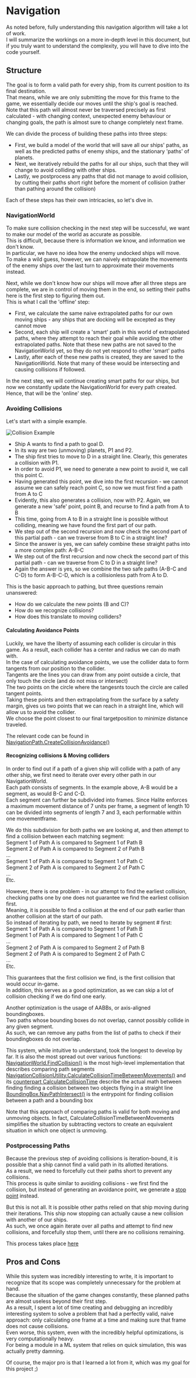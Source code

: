 # Navigation

As noted before, fully understanding this navigation algorithm will take a lot of work.  
I will summarize the workings on a more in-depth level in this document, but if you truly want to understand the complexity, you will have to dive into the code yourself.

## Structure

The goal is to form a valid path for every ship, from its current position to its final destination.  
That means, while we are only submitting the move for this frame to the game, we essentially decide our moves until the ship's goal is reached.  
Note that this path will almost never be traversed precisely as first calculated - with changing context, unexpected enemy behaviour or changing goals, the path is almost sure to change completely next frame.

We can divide the process of building these paths into three steps:

* First, we build a model of the world that will save all our ships' paths, as well as the predicted paths of enemy ships, and the stationary 'paths' of planets.
* Next, we iteratively rebuild the paths for all our ships, such that they will change to avoid colliding with other ships.
* Lastly, we postprocess any paths that did not manage to avoid collision, by cutting their paths short right before the moment of collision (rather than pathing around the collision)

Each of these steps has their own intricacies, so let's dive in.

### NavigationWorld

To make sure collision checking in the next step will be successful, we want to make our model of the world as accurate as possible.  
This is difficult, because there is information we know, and information we don't know.  
In particular, we have no idea how the enemy undocked ships will move.  
To make a wild guess, however, we can naively extrapolate the movements of the enemy ships over the last turn to approximate their movements instead.

Next, while we don't know how our ships will move after all three steps are complete, we are in control of moving them in the end, so setting their paths here is the first step to figuring them out.  
This is what I call the 'offline' step:
* First, we calculate the same naive extrapolated paths for our own moving ships - any ships that are docking will be excepted as they cannot move
* Second, each ship will create a 'smart' path in this world of extrapolated paths, where they attempt to reach their goal while avoiding the other extrapolated paths. Note that these new paths are not saved to the NavigationWorld yet, so they do not yet respond to other 'smart' paths
* Lastly, after each of these new paths is created, they are saved to the NavigationWorld. Note that many of these would be intersecting and causing collisions if followed.

In the next step, we will continue creating smart paths for our ships, but now we constantly update the NavigationWorld for every path created.  
Hence, that will be the 'online' step.

### Avoiding Collisions

Let's start with a simple example.

![Collision Example](https://i.imgur.com/edrOD9o.png)

* Ship A wants to find a path to goal D.  
* In its way are two (unmoving) planets, P1 and P2.  
* The ship first tries to move to D in a straight line. Clearly, this generates a collision with P1.  
* In order to avoid P1, we need to generate a new point to avoid it, we call this point C.  
* Having generated this point, we dive into the first recursion - we cannot assume we can safely reach point C, so now we must first find a path from A to C  
* Evidently, this also generates a collision, now with P2. Again, we generate a new 'safe' point, point B, and recurse to find a path from A to B  
* This time, going from A to B in a straight line is possible without colliding, meaning we have found the first part of our path.  
* We step out of the second recursion and now check the second part of this partial path - can we traverse from B to C in a straight line?  
* Since the answer is yes, we can safely combine these straight paths into a more complex path: A-B-C  
* We step out of the first recursion and now check the second part of this partial path - can we traverse from C to D in a straight line?  
* Again the answer is yes, so we combine the two safe paths (A-B-C and C-D) to form A-B-C-D, which is a collisionless path from A to D.

This is the basic approach to pathing, but three questions remain unanswered:

* How do we calculate the new points (B and C)?
* How do we recognize collisions?
* How does this translate to moving colliders?

#### Calculating Avoidance Points

Luckily, we have the liberty of assuming each collider is circular in this game. As a result, each collider has a center and radius we can do math with.  
In the case of calculating avoidance points, we use the collider data to form tangents from our position to the collider.  
Tangents are the lines you can draw from any point outside a circle, that only touch the circle (and do not miss or intersect)  
The two points on the circle where the tangesnts touch the circle are called tangent points.  
Taking these points and then extrapolating from the surface by a safety margin, gives us two points that we can reach in a straight line, which will allow us to avoid the collider.  
We choose the point closest to our final targetposition to minimize distance traveled.

The relevant code can be found in [NavigationPath.CreateCollisionAvoidance()](https://github.com/Lunariz/Halite2/blob/master/Navigation/NavigationPath.cs#L180)

#### Recognizing collisions & Moving colliders

In order to find out if a path of a given ship will collide with a path of any other ship, we first need to iterate over every other path in our NavigationWorld.  
Each path consists of segments. In the example above, A-B would be a segment, as would B-C and C-D.  
Each segment can further be subdivided into frames. Since Halite enforces a maximum movement distance of 7 units per frame, a segment of length 10 can be divided into segments of length 7 and 3, each performable within one movementframe.

We do this subdivision for both paths we are looking at, and then attempt to find a collision between each matching segment:  
Segment 1 of Path A is compared to Segment 1 of Path B  
Segment 2 of Path A is compared to Segment 2 of Path B  
...  
Segment 1 of Path A is compared to Segment 1 of Path C  
Segment 2 of Path A is compared to Segment 2 of Path C  
...  
Etc.

However, there is one problem - in our attempt to find the earliest collision, checking paths one by one does not guarantee we find the earliest collision first.  
Meaning, it is possible to find a collision at the end of our path earlier than another collision at the start of our path.  
So instead of iterating by path, we need to iterate by segment # first:  
Segment 1 of Path A is compared to Segment 1 of Path B  
Segment 1 of Path A is compared to Segment 1 of Path C  
...  
Segment 2 of Path A is compared to Segment 2 of Path B  
Segment 2 of Path A is compared to Segment 2 of Path C  
...  
Etc.

This guarantees that the first collision we find, is the first collision that would occur in-game.  
In addition, this serves as a good optimization, as we can skip a lot of collision checking if we do find one early.

Another optimization is the usage of AABBs, or axis-aligned boundingboxes.  
Two paths whose bounding boxes do not overlap, cannot possibly collide in any given segment.  
As such, we can remove any paths from the list of paths to check if their boundingboxes do not overlap.

This system, while intuitive to understand, took the longest to develop by far. It is also the most spread out over various functions:  
[NavigationWorld.FindCollision()](https://github.com/Lunariz/Halite2/blob/master/Navigation/NavigationWorld.cs#L51) is the most high-level implementation that describes comparing path segments  
[NavigationCollisionUtility.CalculateCollisionTimeBetweenMovements()](https://github.com/Lunariz/Halite2/blob/master/Navigation/NavigationCollisionUtility.cs#L192) and its [counterpart CalculateCollisionTime](https://github.com/Lunariz/Halite2/blob/master/Navigation/NavigationCollisionUtility.cs#L202) describe the actual math between finding finding a collision between two objects flying in a straight line  
[BoundingBox.NavPathIntersect()](https://github.com/Lunariz/Halite2/blob/master/Navigation/NavigationCollisionUtility.cs#L375) is the entrypoint for finding collision between a path and a bounding box

Note that this approach of comparing paths is valid for both moving and unmoving objects. In fact, CalculateCollisionTimeBetweenMovements simplifies the situation by subtracting vectors to create an equivalent situation in which one object is unmoving.

### Postprocessing Paths

Because the previous step of avoiding collisions is iteration-bound, it is possible that a ship cannot find a valid path in its allotted iterations.  
As a result, we need to forcefully cut their paths short to prevent any collisions.  
This process is quite similar to avoiding collisions - we first find the collision, but instead of generating an avoidance point, we generate a [stop point](https://github.com/Lunariz/Halite2/blob/master/Navigation/NavigationPath.cs#L221) instead.

But this is not all. It is possible other paths relied on that ship moving during their iterations. This ship now stopping can actually cause a new collision with another of our ships.  
As such, we once again iterate over all paths and attempt to find new collisions, and forcefully stop them, until there are no collisions remaining.

This process takes place [here](https://github.com/Lunariz/Halite2/blob/master/Navigation/BatchNavigation.cs#L129)

## Pros and Cons

While this system was incredibly interesting to write, it is important to recognize that its scope was completely unnecessary for the problem at hand.  
Because the situation of the game changes constantly, these planned paths are almost useless beyond their first step.  
As a result, I spent a lot of time creating and debugging an incredibly interesting system to solve a problem that had a perfectly valid, naive approach: only calculating one frame at a time and making sure that frame does not cause collisions.  
Even worse, this system, even with the incredibly helpful optimizations, is very computationally heavy.  
For being a module in a ML system that relies on quick simulation, this was actually pretty damning.

Of course, the major pro is that I learned a lot from it, which was my goal for this project ;)